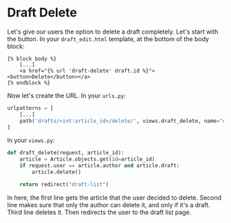 # Draft Delete

Let's give our users the option to delete a draft completely. Let's start with the button. In your `draft_edit.html` template, at the bottom of the body block:
```django
{% block body %}
    [...]
    <a href="{% url 'draft-delete' draft.id %}"><button>Delete</button></a>
{% endblock %}
```

Now let's create the URL. In your `urls.py`:
```python
urlpatterns = [
    [...]
    path('drafts/<int:article_id>/delete/', views.draft_delete, name="draft-delete"),
]
```

In your `views.py`:
```python
def draft_delete(request, article_id):
    article = Article.objects.get(id=article_id)
    if request.user == article.author and article.draft:
        article.delete()

    return redirect("draft-list")
```

In here, the first line gets the article that the user decided to delete. Second line makes sure that only the author can delete it, and only if it's a draft. Third line deletes it. Then redirects the user to the draft list page.
